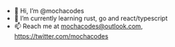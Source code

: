 - 👋 Hi, I’m @mochacodes
- 🌱 I’m currently learning rust, go and react/typescript
- 📫 Reach me at mochacodes@outlook.com, https://twitter.com/mochacodes
